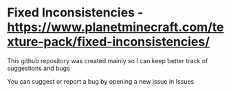 # Fixed Inconsistencies - https://www.planetminecraft.com/texture-pack/fixed-inconsistencies/

This github repository was created mainly so I can keep better track of suggestions and bugs

You can suggest or report a bug by opening a new issue in Issues

